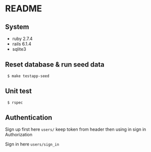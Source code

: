 # README

## System 

* ruby 2.7.4
* rails 6.1.4
* sqlite3


## Reset database & run seed data

```
 $ make testapp-seed
```

## Unit test

```
 $ rspec
```

## Authentication

Sign up first here `users/`
keep token from header then using in sign in Authorization

Sign in here `users/sign_in` 
